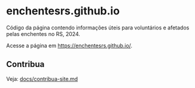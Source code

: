 # enchentesrs.github.io

Código da página contendo informações úteis para voluntários e afetados pelas enchentes no RS, 2024.

Acesse a página em <https://enchentesrs.github.io/>.

## Contribua

Veja: [docs/contribua-site.md](docs/contribua-site.md)
